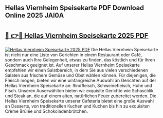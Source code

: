 ## Hellas Viernheim Speisekarte PDF Download Online 2025 JAI0A

# <h2><a href="http://gcafz1.nevu.top/?p=Hellas+Viernheim+Speisekarte">🔗 👉🔴 Hellas Viernheim Speisekarte 2025 PDF</a></h2>

[![Hellas Viernheim Speisekarte 2025 PDF](https://i.imgur.com/dBaPXMq.png)](http://gcafz1.nevu.top/?p=Hellas+Viernheim+Speisekarte)
Die Hellas Viernheim Speisekarte ist nicht nur eine Liste von Gerichten in einem Restaurant oder Café, sondern auch Ihre Gelegenheit, etwas zu finden, das köstlich und für Ihren Geschmack geeignet ist. Auf unserer Hellas Viernheim Speisekarte empfehlen wir einen Salatbereich, in dem Sie aus vielen verschiedenen Salaten aus frischem Gemüse und Obst wählen können. Für diejenigen, die Fleisch mögen, bieten wir eine umfangreiche Auswahl an Gerichten auf der Hellas Viernheim Speisekarte an: Rindfleisch, Schweinefleisch, Huhn und Fisch. Unseren Auserwählten bieten wir exquisite Gerichte wie Schaschlik und Steak an, die auf einem alten, natürlichen Feuer zubereitet werden. Die Hellas Viernheim Speisekarte unserer Cafeteria bietet eine große Auswahl an Desserts, von traditionellen Kuchen und Kuchen bis hin zu exquisiten Crème Brûlée und Schokoladenbrötchen.
